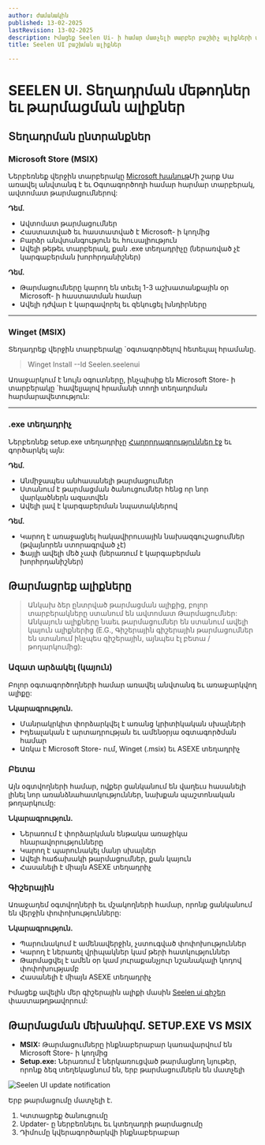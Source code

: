 ```yaml
---
author: ժամանակին
published: 13-02-2025
lastRevision: 13-02-2025
description: Իմացեք Seelen Ui- ի համար մատչելի տարբեր բաշխիչ ալիքների մասին
title: Seelen UI բաշխման ալիքներ

---
```


# SEELEN UI. Տեղադրման մեթոդներ եւ թարմացման ալիքներ

## Տեղադրման ընտրանքներ

### Microsoft Store (MSIX)

Ներբեռնեք վերջին տարբերակը
[Microsoft խանութ](https://www.microsoft.com/store)Մի շարք Սա առավել անվտանգ է եւ
 Օգտագործողի համար հարմար տարբերակ, ավտոմատ թարմացումներով:

**Դեմ.**

* Ավտոմատ թարմացումներ
* Հաստատված եւ հաստատված է Microsoft- ի կողմից
* Բարձր անվտանգություն եւ հուսալիություն
* Ավելի թեթեւ տարբերակ, քան .exe տեղադրիչը (ներառված չէ կարգաբերման խորհրդանիշներ)

**Դեմ.**

* Թարմացումները կարող են տեւել 1-3 աշխատանքային օր Microsoft- ի հաստատման համար
* Ավելի դժվար է կարգավորել եւ զեկուցել խնդիրները

***

### Winget (MSIX)

Տեղադրեք վերջին տարբերակը \`օգտագործելով հետեւյալ հրամանը.

> Winget Install --Id Seelen.seelenui

Առաջարկում է նույն օգուտները, ինչպիսիք են Microsoft Store- ի տարբերակը \`հավելյալով
 հրամանի տողի տեղադրման հարմարավետություն:

***

### .exe տեղադրիչ

Ներբեռնեք setup.exe տեղադրիչը
[Հաղորդագրություններ էջ](https://github.com/eythaann/Seelen-UI/releases) եւ գործարկել այն:

**Դեմ.**

* Անմիջապես անհասանելի թարմացումներ
* Ստանում է թարմացման ծանուցումներ հենց որ նոր վարկածներն ազատվեն
* Ավելի լավ է կարգաբերման նպատակներով

**Դեմ.**

* Կարող է առաջացնել հակավիրուսային նախազգուշացումներ (թվայնորեն ստորագրված չէ)
* Ֆայլի ավելի մեծ չափ (ներառում է կարգաբերման խորհրդանիշներ)

## Թարմացրեք ալիքները

> Անկախ ձեր ընտրված թարմացման ալիքից, բոլոր տարբերակները ստանում են ավտոմատ
>  Թարմացումներ: Անկայուն ալիքները նաեւ թարմացումներ են ստանում ավելի կայուն ալիքներից
>  (E.G., Գիշերային գիշերային թարմացումներ են ստանում ինչպես գիշերային, այնպես էլ բետա / թողարկումից):

### Ազատ արձակել (կայուն)

Բոլոր օգտագործողների համար առավել անվտանգ եւ առաջարկվող ալիքը:

**Նկարագրություն.**

* Մանրակրկիտ փորձարկվել է առանց կրիտիկական սխալների
* Իդեալական է արտադրության եւ ամենօրյա օգտագործման համար
* Առկա է Microsoft Store- ում, Winget (.msix) եւ ASEXE տեղադրիչ

### Բետա

Այն օգտվողների համար, ովքեր ցանկանում են վաղեւս հասանելի լինել նոր առանձնահատկություններ, նախքան պաշտոնական թողարկումը:

**Նկարագրություն.**

* Ներառում է փորձարկման ենթակա առաջիկա հնարավորությունները
* Կարող է պարունակել մանր սխալներ
* Ավելի հաճախակի թարմացումներ, քան կայուն
* Հասանելի է միայն ASEXE տեղադրիչ

### Գիշերային

Առաջադեմ օգտվողների եւ մշակողների համար, որոնք ցանկանում են վերջին փոփոխությունները:

**Նկարագրություն.**

* Պարունակում է ամենավերջին, չստուգված փոփոխություններ
* Կարող է ներառել վրիպակներ կամ թերի հատկություններ
* Թարմացվել է ամեն օր կամ յուրաքանչյուր նշանակալի կոդով փոփոխությամբ
* Հասանելի է միայն ASEXE տեղադրիչ

Իմացեք ավելին մեր գիշերային ալիքի մասին
[Seelen ui գիշեր](https://seelen.io/blog/nightly) փաստաթղթավորում:

## Թարմացման մեխանիզմ. SETUP.EXE VS MSIX

* **MSIX:** Թարմացումները ինքնաբերաբար կառավարվում են Microsoft Store- ի կողմից
* **Setup.exe:** Ներառում է ներկառուցված թարմացնող նյութեր, որոնք ձեզ տեղեկացնում են, երբ թարմացումներն են
   մատչելի

![Seelen UI update notification](https://github.com/Seelen-Inc/slu-blog/blob/master/blog/seelen-ui-distribution-channels/image.png?raw=true)

Երբ թարմացումը մատչելի է.

1. Կտտացրեք ծանուցումը
2. Updater- ը ներբեռնելու եւ կտեղադրի թարմացումը
3. Դիմումը կվերագործարկվի ինքնաբերաբար
